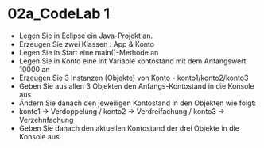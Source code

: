 # 02a_CodeLab 1


- Legen Sie in Eclipse ein Java-Projekt an.
- Erzeugen Sie zwei Klassen : App & Konto
- Legen Sie in Start eine main()-Methode an
- Legen Sie in Konto eine int Variable kontostand mit dem Anfangswert 10000 an
- Erzeugen Sie 3 Instanzen (Objekte) von Konto - konto1/konto2/konto3
- Geben Sie aus allen 3 Objekten den Anfangs-Kontostand in die Konsole aus
- Ändern Sie danach den jeweiligen Kontostand in den Objekten wie folgt:
-  konto1 → Verdoppelung / konto2 → Verdreifachung / konto3 → Verzehnfachung
- Geben Sie danach den aktuellen Kontostand der drei Objekte in die Konsole aus
